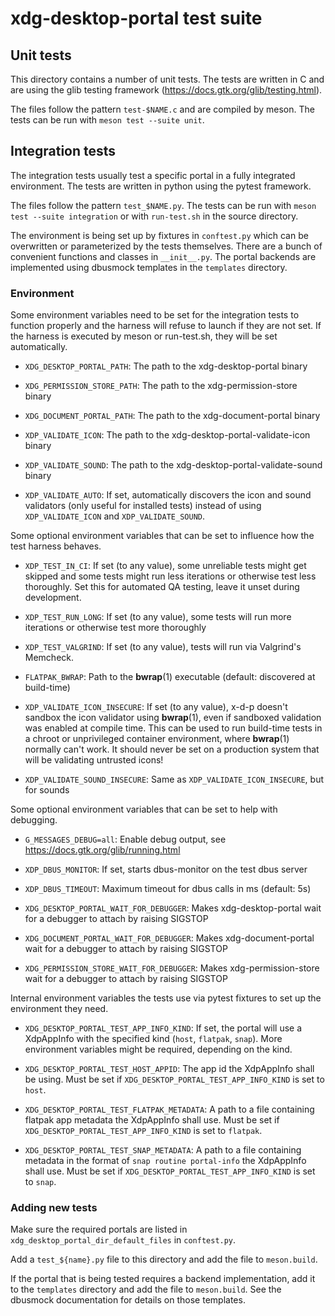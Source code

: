 xdg-desktop-portal test suite
=============================

## Unit tests

This directory contains a number of unit tests. The tests are written in C and
are using the glib testing framework (https://docs.gtk.org/glib/testing.html).

The files follow the pattern `test-$NAME.c` and are compiled by meson. The tests
can be run with `meson test --suite unit`.

## Integration tests

The integration tests usually test a specific portal in a fully integrated
environment. The tests are written in python using the pytest framework.

The files follow the pattern `test_$NAME.py`. The tests can be run with
`meson test --suite integration` or with `run-test.sh` in the source directory.

The environment is being set up by fixtures in `conftest.py` which can be
overwritten or parameterized by the tests themselves. There are a bunch of
convenient functions and classes in `__init__.py`. The portal backends are
implemented using dbusmock templates in the `templates` directory.

### Environment

Some environment variables need to be set for the integration tests to function
properly and the harness will refuse to launch if they are not set. If the
harness is executed by meson or run-test.sh, they will be set automatically.

* `XDG_DESKTOP_PORTAL_PATH`: The path to the xdg-desktop-portal binary

* `XDG_PERMISSION_STORE_PATH`: The path to the xdg-permission-store binary

* `XDG_DOCUMENT_PORTAL_PATH`: The path to the xdg-document-portal binary

* `XDP_VALIDATE_ICON`: The path to the xdg-desktop-portal-validate-icon binary

* `XDP_VALIDATE_SOUND`: The path to the xdg-desktop-portal-validate-sound binary

* `XDP_VALIDATE_AUTO`: If set, automatically discovers the icon and sound
    validators (only useful for installed tests) instead of using
    `XDP_VALIDATE_ICON` and `XDP_VALIDATE_SOUND`.

Some optional environment variables that can be set to influence how the test
harness behaves.

* `XDP_TEST_IN_CI`: If set (to any value), some unreliable tests might get
    skipped and some tests might run less iterations or otherwise test less
    thoroughly.
    Set this for automated QA testing, leave it unset during development.

* `XDP_TEST_RUN_LONG`: If set (to any value), some tests will run more
    iterations or otherwise test more thoroughly

* `XDP_TEST_VALGRIND`: If set (to any value), tests will run via Valgrind's
    Memcheck.

* `FLATPAK_BWRAP`: Path to the **bwrap**(1) executable
    (default: discovered at build-time)

* `XDP_VALIDATE_ICON_INSECURE`: If set (to any value), x-d-p doesn't
    sandbox the icon validator using **bwrap**(1), even if sandboxed
    validation was enabled at compile time.
    This can be used to run build-time tests in a chroot or unprivileged
    container environment, where **bwrap**(1) normally can't work.
    It should never be set on a production system that will be validating
    untrusted icons!

* `XDP_VALIDATE_SOUND_INSECURE`: Same as `XDP_VALIDATE_ICON_INSECURE`,
    but for sounds

Some optional environment variables that can be set to help with debugging.

* `G_MESSAGES_DEBUG=all`: Enable debug output, see
    https://docs.gtk.org/glib/running.html

* `XDP_DBUS_MONITOR`: If set, starts dbus-monitor on the test dbus server

* `XDP_DBUS_TIMEOUT`: Maximum timeout for dbus calls in ms (default: 5s)

* `XDG_DESKTOP_PORTAL_WAIT_FOR_DEBUGGER`: Makes xdg-desktop-portal wait for
    a debugger to attach by raising SIGSTOP

* `XDG_DOCUMENT_PORTAL_WAIT_FOR_DEBUGGER`: Makes xdg-document-portal wait
    for a debugger to attach by raising SIGSTOP

* `XDG_PERMISSION_STORE_WAIT_FOR_DEBUGGER`: Makes xdg-permission-store wait
    for a debugger to attach by raising SIGSTOP

Internal environment variables the tests use via pytest fixtures to set up the
environment they need.

* `XDG_DESKTOP_PORTAL_TEST_APP_INFO_KIND`: If set, the portal will use a
    XdpAppInfo with the specified kind (`host`, `flatpak`, `snap`). More
    environment variables might be required, depending on the kind.

* `XDG_DESKTOP_PORTAL_TEST_HOST_APPID`: The app id the XdpAppInfo shall be
    using. Must be set if `XDG_DESKTOP_PORTAL_TEST_APP_INFO_KIND` is set to
    `host`.

* `XDG_DESKTOP_PORTAL_TEST_FLATPAK_METADATA`: A path to a file containing
    flatpak app metadata the XdpAppInfo shall use. Must be set if
    `XDG_DESKTOP_PORTAL_TEST_APP_INFO_KIND` is set to `flatpak`.

* `XDG_DESKTOP_PORTAL_TEST_SNAP_METADATA`: A path to a file containing metadata
    in the format of `snap routine portal-info` the XdpAppInfo shall use. Must
    be set if `XDG_DESKTOP_PORTAL_TEST_APP_INFO_KIND` is set to `snap`.

### Adding new tests

Make sure the required portals are listed in
`xdg_desktop_portal_dir_default_files` in `conftest.py`.

Add a `test_${name}.py` file to this directory and add the file to
`meson.build`.

If the portal that is being tested requires a backend implementation, add
it to the `templates` directory and add the file to `meson.build`. See the
dbusmock documentation for details on those templates.
